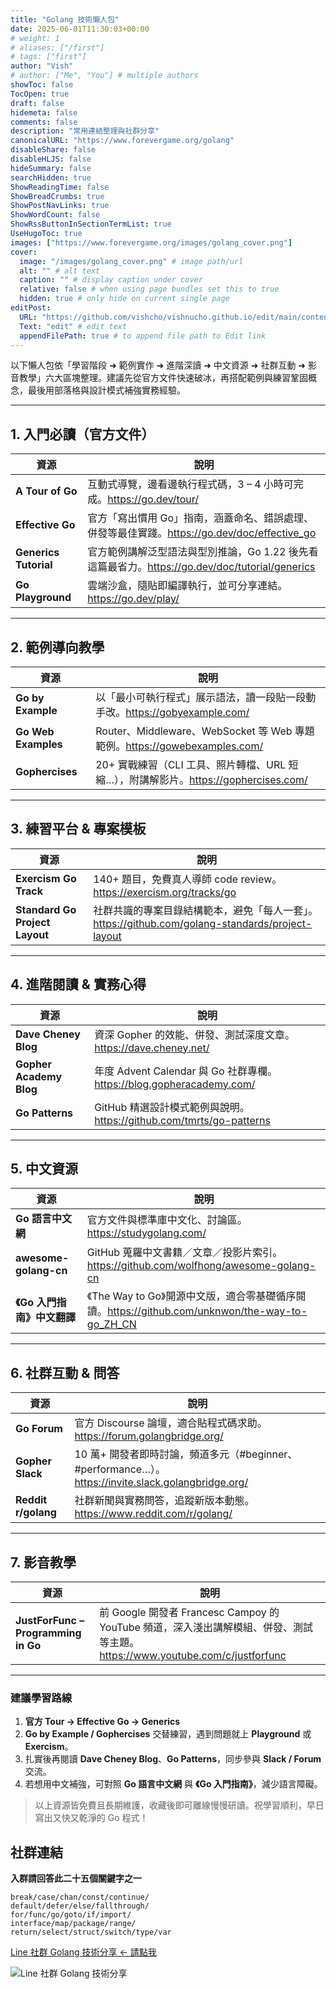 ```yaml
---
title: "Golang 技術懶人包"
date: 2025-06-01T11:30:03+00:00
# weight: 1
# aliases: ["/first"]
# tags: ["first"]
author: "Vish"
# author: ["Me", "You"] # multiple authors
showToc: false
TocOpen: true
draft: false
hidemeta: false
comments: false
description: "常用連結整理與社群分享"
canonicalURL: "https://www.forevergame.org/golang"
disableShare: false
disableHLJS: false
hideSummary: false
searchHidden: true
ShowReadingTime: false
ShowBreadCrumbs: true
ShowPostNavLinks: true
ShowWordCount: false
ShowRssButtonInSectionTermList: true
UseHugoToc: true
images: ["https://www.forevergame.org/images/golang_cover.png"]
cover:
  image: "/images/golang_cover.png" # image path/url
  alt: "" # alt text
  caption: "" # display caption under cover
  relative: false # when using page bundles set this to true
  hidden: true # only hide on current single page
editPost:
  URL: "https://github.com/vishcho/vishnucho.github.io/edit/main/content"
  Text: "edit" # edit text
  appendFilePath: true # to append file path to Edit link
---
```


以下懶人包依「學習階段 ➜ 範例實作 ➜ 進階深讀 ➜ 中文資源 ➜ 社群互動 ➜ 影音教學」六大區塊整理。建議先從官方文件快速破冰，再搭配範例與練習鞏固概念，最後用部落格與設計模式補強實務經驗。

---

## 1. 入門必讀（官方文件）

| 資源                  | 說明                                                                                             |
| --------------------- | ------------------------------------------------------------------------------------------------ |
| **A Tour of Go**      | 互動式導覽，邊看邊執行程式碼，3 – 4 小時可完成。<https://go.dev/tour/>                           |
| **Effective Go**      | 官方「寫出慣用 Go」指南，涵蓋命名、錯誤處理、併發等最佳實踐。<https://go.dev/doc/effective_go>   |
| **Generics Tutorial** | 官方範例講解泛型語法與型別推論，Go 1.22 後先看這篇最省力。<https://go.dev/doc/tutorial/generics> |
| **Go Playground**     | 雲端沙盒，隨貼即編譯執行，並可分享連結。<https://go.dev/play/>                                   |

---

## 2. 範例導向教學

| 資源                | 說明                                                                                  |
| ------------------- | ------------------------------------------------------------------------------------- |
| **Go by Example**   | 以「最小可執行程式」展示語法，讀一段貼一段動手改。<https://gobyexample.com/>          |
| **Go Web Examples** | Router、Middleware、WebSocket 等 Web 專題範例。<https://gowebexamples.com/>           |
| **Gophercises**     | 20+ 實戰練習（CLI 工具、照片轉檔、URL 短縮…），附講解影片。<https://gophercises.com/> |

---

## 3. 練習平台 & 專案模板

| 資源                           | 說明                                                                                               |
| ------------------------------ | -------------------------------------------------------------------------------------------------- |
| **Exercism Go Track**          | 140+ 題目，免費真人導師 code review。<https://exercism.org/tracks/go>                              |
| **Standard Go Project Layout** | 社群共識的專案目錄結構範本，避免「每人一套」。<https://github.com/golang-standards/project-layout> |

---

## 4. 進階閱讀 & 實務心得

| 資源                    | 說明                                                                   |
| ----------------------- | ---------------------------------------------------------------------- |
| **Dave Cheney Blog**    | 資深 Gopher 的效能、併發、測試深度文章。<https://dave.cheney.net/>     |
| **Gopher Academy Blog** | 年度 Advent Calendar 與 Go 社群專欄。<https://blog.gopheracademy.com/> |
| **Go Patterns**         | GitHub 精選設計模式範例與說明。<https://github.com/tmrts/go-patterns>  |

---

## 5. 中文資源

| 資源                        | 說明                                                                                              |
| --------------------------- | ------------------------------------------------------------------------------------------------- |
| **Go 語言中文網**           | 官方文件與標準庫中文化、討論區。<https://studygolang.com/>                                        |
| **awesome-golang-cn**       | GitHub 蒐羅中文書籍／文章／投影片索引。<https://github.com/wolfhong/awesome-golang-cn>            |
| **《Go 入門指南》中文翻譯** | 《The Way to Go》開源中文版，適合零基礎循序閱讀。<https://github.com/unknwon/the-way-to-go_ZH_CN> |

---

## 6. 社群互動 & 問答

| 資源                | 說明                                                                                                  |
| ------------------- | ----------------------------------------------------------------------------------------------------- |
| **Go Forum**        | 官方 Discourse 論壇，適合貼程式碼求助。<https://forum.golangbridge.org/>                              |
| **Gopher Slack**    | 10 萬+ 開發者即時討論，頻道多元（#beginner、#performance…）。<https://invite.slack.golangbridge.org/> |
| **Reddit r/golang** | 社群新聞與實務問答，追蹤新版本動態。<https://www.reddit.com/r/golang/>                                |

---

## 7. 影音教學

| 資源                                | 說明                                                                                                                          |
| ----------------------------------- | ----------------------------------------------------------------------------------------------------------------------------- |
| **JustForFunc – Programming in Go** | 前 Google 開發者 Francesc Campoy 的 YouTube 頻道，深入淺出講解模組、併發、測試等主題。<https://www.youtube.com/c/justforfunc> |

---

### 建議學習路線

1. **官方 Tour → Effective Go → Generics**
2. **Go by Example / Gophercises** 交替練習，遇到問題就上 **Playground** 或 **Exercism**。
3. 扎實後再閱讀 **Dave Cheney Blog**、**Go Patterns**，同步參與 **Slack / Forum** 交流。
4. 若想用中文補強，可對照 **Go 語言中文網** 與 **《Go 入門指南》**，減少語言障礙。

> 以上資源皆免費且長期維護，收藏後即可離線慢慢研讀。祝學習順利，早日寫出又快又乾淨的 Go 程式！

## 社群連結

**入群請回答此二十五個關鍵字之一**

```golang
break/case/chan/const/continue/
default/defer/else/fallthrough/
for/func/go/goto/if/import/
interface/map/package/range/
return/select/struct/switch/type/var
```

[Line 社群 Golang 技術分享 <- 請點我](https://line.me/ti/g2/87Affh8Js_Zh2-1-2ZeK_4Qck-5H0iCoyymbIw?utm_source=invitation&utm_medium=link_copy&utm_campaign=default)

![Line 社群 Golang 技術分享](/images/golang_line.jpg)
